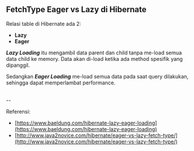 ## FetchType Eager vs Lazy di Hibernate

Relasi table di Hibernate ada 2:

* **Lazy**
* **Eager**

**_Lazy Loading_** itu mengambil data parent dan child tanpa me-load semua data child ke memory. Data akan di-load ketika ada method spesifik yang dipanggil.

Sedangkan **_Eager Loading_** me-load semua data pada saat query dilakukan, sehingga dapat memperlambat performance.

<br/>
--

Referensi:

* [https://www.baeldung.com/hibernate-lazy-eager-loading](https://www.baeldung.com/hibernate-lazy-eager-loading)
* [http://www.java2novice.com/hibernate/eager-vs-lazy-fetch-type/](http://www.java2novice.com/hibernate/eager-vs-lazy-fetch-type/)

